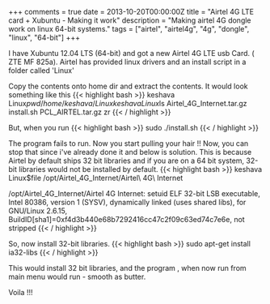 +++
comments = true
date = 2013-10-20T00:00:00Z
title = "Airtel 4G LTE card + Xubuntu - Making it work"
description = "Making airtel 4G dongle work on linux 64-bit systems."
tags = ["airtel", "airtel4g", "4g", "dongle", "linux", "64-bit"]
+++

I have Xubuntu 12.04 LTS (64-bit) and got a new Airtel 4G LTE usb Card. ( ZTE MF 825a).
Airtel has provided linux drivers and an install script in a folder called 'Linux'

Copy the contents onto home dir and extract the contents. It would look something like this
{{< highlight bash >}}
keshava Linux$pwd
/home/keshava/Linux
keshava Linux$ls
Airtel_4G_Internet.tar.gz  install.sh  PCL_AIRTEL.tar.gz  zr
{{< / highlight >}}

But, when you run
{{< highlight bash >}}
sudo ./install.sh
{{< / highlight >}}

The program fails to run. Now you start pulling your hair !!
Now, you can stop that since i've already done it and below is solution.
This is because Airtel by default ships 32 bit libraries and if you are on a 64 bit system, 32-bit libraries would not be installed by default.
{{< highlight bash >}}
 keshava Linux$file /opt/Airtel_4G_Internet/Airtel\ 4G\ Internet

/opt/Airtel_4G_Internet/Airtel 4G Internet: setuid ELF 32-bit LSB executable, Intel 80386, version 1 (SYSV), dynamically linked (uses shared libs), for GNU/Linux 2.6.15, BuildID[sha1]=0xf4d3b440e68b7292416cc47c2f09c63ed74c7e6e, not stripped
{{< / highlight >}}

So, now install 32-bit libraries.
{{< highlight bash >}}
sudo apt-get install ia32-libs
{{< / highlight >}}

This would install 32 bit libraries, and the program , when now run from main menu would run - smooth as butter.

Voila !!!
